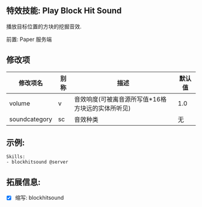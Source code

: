 特效技能: Play Block Hit Sound
--------------------------

播放目标位置的方块的挖掘音效.  

前置: Paper 服务端

修改项
----------

| 修改项名 | 别称    | 描述                                                                                                    | 默认值 |
|-----------|------------|----------------------------------------------------------------------------------------------------------------|---------------|
| volume           | v     | 音效响度(可被离音源所写值*16格方块远的实体所听见) | 1.0            |
| soundcategory    | sc    | 音效种类 | 无     |

示例:
-----------

    Skills:
    - blockhitsound @server

拓展信息:
----------------------

- [x] 缩写: blockhitsound

```